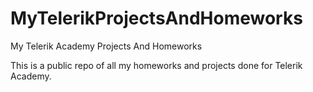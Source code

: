 MyTelerikProjectsAndHomeworks
=============================

My Telerik Academy Projects And Homeworks

This is a public repo of all my homeworks and projects done for Telerik Academy. 
